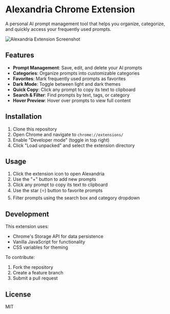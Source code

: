# Alexandria Chrome Extension

A personal AI prompt management tool that helps you organize, categorize, and quickly access your frequently used prompts.

![Alexandria Extension Screenshot](screenshot.png)

## Features

- **Prompt Management**: Save, edit, and delete your AI prompts
- **Categories**: Organize prompts into customizable categories
- **Favorites**: Mark frequently used prompts as favorites
- **Dark Mode**: Toggle between light and dark themes
- **Quick Copy**: Click any prompt to copy its text to clipboard
- **Search & Filter**: Find prompts by text, tags, or category
- **Hover Preview**: Hover over prompts to view full content

## Installation

1. Clone this repository
2. Open Chrome and navigate to `chrome://extensions/`
3. Enable "Developer mode" (toggle in top right)
4. Click "Load unpacked" and select the extension directory

## Usage

1. Click the extension icon to open Alexandria
2. Use the "+" button to add new prompts
3. Click any prompt to copy its text to clipboard
4. Use the star (⭐) button to favorite prompts
5. Filter prompts using the search box and category dropdown

## Development

This extension uses:
- Chrome's Storage API for data persistence
- Vanilla JavaScript for functionality
- CSS variables for theming

To contribute:
1. Fork the repository
2. Create a feature branch
3. Submit a pull request

## License

MIT
